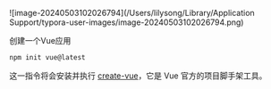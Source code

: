 ![image-20240503102026794](/Users/lilysong/Library/Application Support/typora-user-images/image-20240503102026794.png)



创建一个Vue应用

```bash
npm init vue@latest

```

这一指令将会安装并执行 [create-vue](https://github.com/vuejs/create-vue)，它是 Vue 官方的项目脚手架工具。